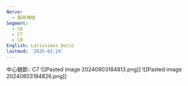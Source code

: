 ```yaml
---
Nerve:
  - 胸背神経
Segment:
  - C6
  - C7
  - C8
English: Latissimus Dorsi
lastmod: '2025-02-24'
---
```

中心髄節:: C7
![[Pasted image 20240803184813.png]]
![[Pasted image 20240803184826.png]]
